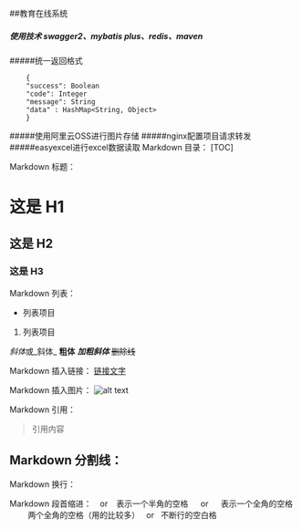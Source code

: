 ##教育在线系统
##### 使用技术 swagger2、mybatis plus、redis、maven
#####统一返回格式
```
    {
    "success": Boolean
    "code": Integer
    "message": String
    "data" : HashMap<String, Object>
    }   
```
#####使用阿里云OSS进行图片存储
#####nginx配置项目请求转发
#####easyexcel进行excel数据读取
Markdown 目录：
[TOC]

Markdown 标题：
# 这是 H1
## 这是 H2
### 这是 H3

Markdown 列表：
- 列表项目
1. 列表项目

*斜体*或_斜体_
**粗体**
***加粗斜体***
~~删除线~~

Markdown 插入链接：
[链接文字](链接网址 "标题")

Markdown 插入图片：
![alt text](/path/to/img.jpg "Title")




Markdown 引用：
> 引用内容

Markdown 分割线：
---

Markdown 换行：
<br>

Markdown 段首缩进：
&ensp; or &#8194; 表示一个半角的空格
&emsp; or &#8195;  表示一个全角的空格
&emsp;&emsp; 两个全角的空格（用的比较多）
&nbsp; or &#160; 不断行的空白格

